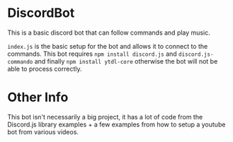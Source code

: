 # DiscordBot
This is a basic discord bot that can follow commands and play music.

`index.js` is the basic setup for the bot and allows it to connect to the commands. This bot requires `npm install discord.js` and `discord.js-commando`
and finally `npm install ytdl-core` otherwise the bot will not be able to process correctly.

# Other Info
This bot isn't necessarily a big project, it has a lot of code from the Discord.js library examples + a few examples from how to setup a youtube bot from various videos.
